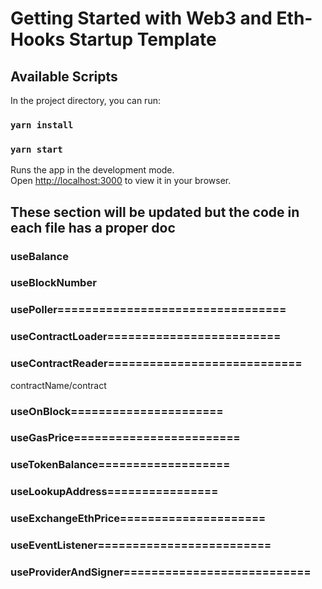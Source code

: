 # Getting Started with Web3 and Eth-Hooks Startup Template

## Available Scripts

In the project directory, you can run:

### `yarn install`
### `yarn start`

Runs the app in the development mode.\
Open [http://localhost:3000](http://localhost:3000) to view it in your browser.


## These section will be updated but the code in each file has a proper doc 
### useBalance

### useBlockNumber

### usePoller=================================

### useContractLoader=========================
 
### useContractReader============================
contractName/contract


### useOnBlock======================

### useGasPrice========================

### useTokenBalance===================

### useLookupAddress================

### useExchangeEthPrice=====================

### useEventListener=========================

### useProviderAndSigner===========================
